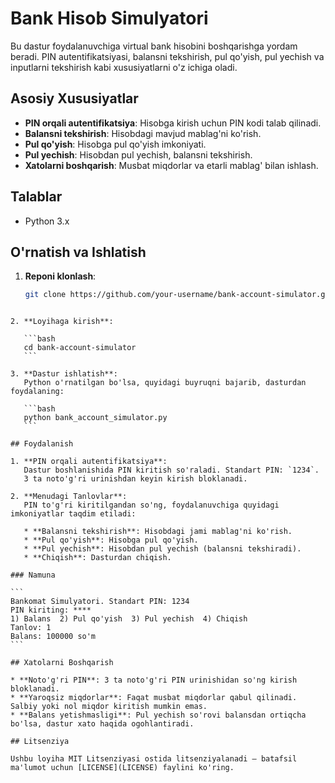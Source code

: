 # Bank Hisob Simulyatori

Bu dastur foydalanuvchiga virtual bank hisobini boshqarishga yordam beradi. PIN autentifikatsiyasi, balansni tekshirish, pul qo'yish, pul yechish va inputlarni tekshirish kabi xususiyatlarni o'z ichiga oladi.

## Asosiy Xususiyatlar

- **PIN orqali autentifikatsiya**: Hisobga kirish uchun PIN kodi talab qilinadi.
- **Balansni tekshirish**: Hisobdagi mavjud mablag'ni ko'rish.
- **Pul qo'yish**: Hisobga pul qo'yish imkoniyati.
- **Pul yechish**: Hisobdan pul yechish, balansni tekshirish.
- **Xatolarni boshqarish**: Musbat miqdorlar va etarli mablag' bilan ishlash.

## Talablar

- Python 3.x

## O'rnatish va Ishlatish

1. **Reponi klonlash**:
   ```bash
   git clone https://github.com/your-username/bank-account-simulator.git
````

2. **Loyihaga kirish**:

   ```bash
   cd bank-account-simulator
   ```

3. **Dastur ishlatish**:
   Python o'rnatilgan bo'lsa, quyidagi buyruqni bajarib, dasturdan foydalaning:

   ```bash
   python bank_account_simulator.py
   ```

## Foydalanish

1. **PIN orqali autentifikatsiya**:
   Dastur boshlanishida PIN kiritish so'raladi. Standart PIN: `1234`.
   3 ta noto'g'ri urinishdan keyin kirish bloklanadi.

2. **Menudagi Tanlovlar**:
   PIN to'g'ri kiritilgandan so'ng, foydalanuvchiga quyidagi imkoniyatlar taqdim etiladi:

   * **Balansni tekshirish**: Hisobdagi jami mablag'ni ko'rish.
   * **Pul qo'yish**: Hisobga pul qo'yish.
   * **Pul yechish**: Hisobdan pul yechish (balansni tekshiradi).
   * **Chiqish**: Dasturdan chiqish.

### Namuna

```
Bankomat Simulyatori. Standart PIN: 1234
PIN kiriting: ****
1) Balans  2) Pul qo'yish  3) Pul yechish  4) Chiqish
Tanlov: 1
Balans: 100000 so'm
```

## Xatolarni Boshqarish

* **Noto'g'ri PIN**: 3 ta noto'g'ri PIN urinishidan so'ng kirish bloklanadi.
* **Yaroqsiz miqdorlar**: Faqat musbat miqdorlar qabul qilinadi. Salbiy yoki nol miqdor kiritish mumkin emas.
* **Balans yetishmasligi**: Pul yechish so'rovi balansdan ortiqcha bo'lsa, dastur xato haqida ogohlantiradi.

## Litsenziya

Ushbu loyiha MIT Litsenziyasi ostida litsenziyalanadi — batafsil ma'lumot uchun [LICENSE](LICENSE) faylini ko'ring.

